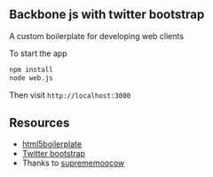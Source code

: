 ## Backbone js with twitter bootstrap

A custom boilerplate for developing web clients

To start the app

```sh
npm install
node web.js
```
Then visit `http://localhost:3000`

## Resources
* [html5boilerplate](http://html5boilerplate.com/)
* [Twitter bootstrap](http://twitter.github.com/bootstrap)
* Thanks to [suprememoocow](http://github.com/suprememoocow/modular-backbone-bootstrap)
